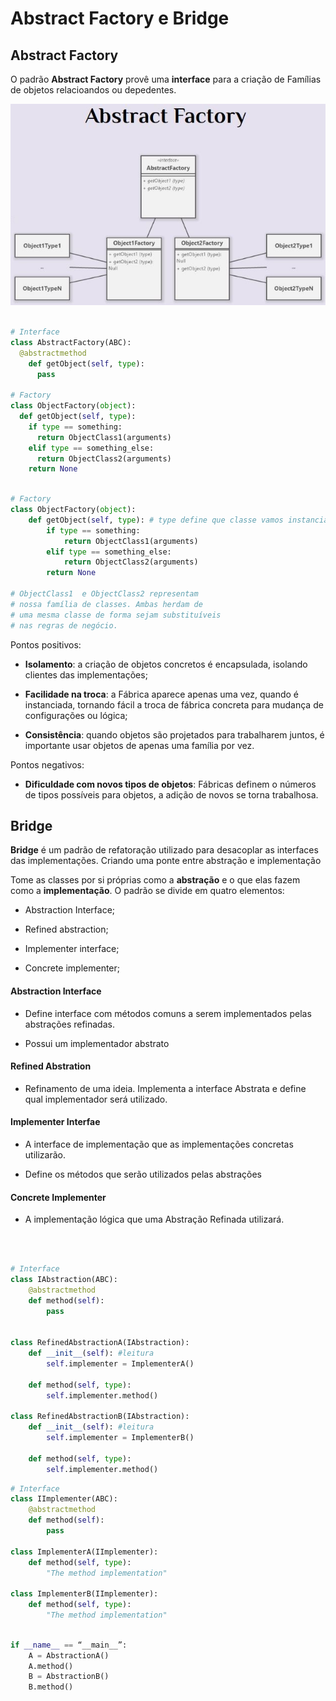 # Abstract Factory e Bridge

## Abstract Factory

O padrão **Abstract Factory** provê uma **interface** para a criação de Famílias de objetos relacioandos ou depedentes.

<img src="./.assets/abstractFactory.jpg">

```python

# Interface
class AbstractFactory(ABC):
  @abstractmethod
	def getObject(self, type):
	  pass
    
# Factory
class ObjectFactory(object):
  def getObject(self, type):
    if type == something:
      return ObjectClass1(arguments)
    elif type == something_else:
      return ObjectClass2(arguments)
    return None

```


```python

# Factory
class ObjectFactory(object):
	def getObject(self, type): # type define que classe vamos instanciar.
		if type == something:
			return ObjectClass1(arguments)
		elif type == something_else:
			return ObjectClass2(arguments)
		return None

# ObjectClass1  e ObjectClass2 representam
# nossa família de classes. Ambas herdam de
# uma mesma classe de forma sejam substituíveis
# nas regras de negócio.

```

Pontos positivos:

- **Isolamento**: a criação de objetos concretos é encapsulada, isolando clientes das implementações;

- **Facilidade na troca**: a Fábrica aparece apenas uma vez, quando é instanciada, tornando fácil a troca de fábrica concreta para mudança de configurações ou lógica;

- **Consistência**: quando objetos são projetados para trabalharem juntos, é importante usar objetos de apenas uma família por vez.

Pontos negativos:

- **Dificuldade com novos tipos de objetos**: Fábricas definem o números de tipos possíveis para objetos, a adição de novos se torna trabalhosa.


## Bridge

**Bridge** é um padrão de refatoração utilizado para desacoplar as interfaces das implementações. Criando uma ponte entre abstração e implementação

Tome as classes por si próprias como a **abstração** e o que elas fazem como a **implementação**.
O padrão se divide em quatro elementos:

 - Abstraction Interface;

 - Refined abstraction;

 - Implementer interface;

 - Concrete implementer;


#### Abstraction Interface

- Define interface com métodos comuns a serem implementados pelas abstrações refinadas.

- Possui um implementador abstrato

#### Refined Abstration

- Refinamento de uma ideia. Implementa a interface Abstrata e define qual implementador será utilizado.

#### Implementer Interfae

- A interface de implementação que as implementações concretas utilizarão.

- Define os métodos que serão utilizados pelas abstrações

#### Concrete Implementer

- A implementação lógica que uma Abstração Refinada utilizará.

<img>

```python

# Interface
class IAbstraction(ABC):
	@abstractmethod
	def method(self):
		pass


class RefinedAbstractionA(IAbstraction):
	def __init__(self): #leitura
		self.implementer = ImplementerA()
	
	def method(self, type):
		self.implementer.method()

class RefinedAbstractionB(IAbstraction):
	def __init__(self): #leitura
		self.implementer = ImplementerB()
	
	def method(self, type):
		self.implementer.method()
```

```python
# Interface
class IImplementer(ABC):
	@abstractmethod
	def method(self):
		pass

class ImplementerA(IImplementer):
	def method(self, type):
		"The method implementation"

class ImplementerB(IImplementer):
	def method(self, type):
		"The method implementation"


```

```python

if __name__ == “__main__”:
	A = AbstractionA()
	A.method()
	B = AbstractionB()
	B.method()
```